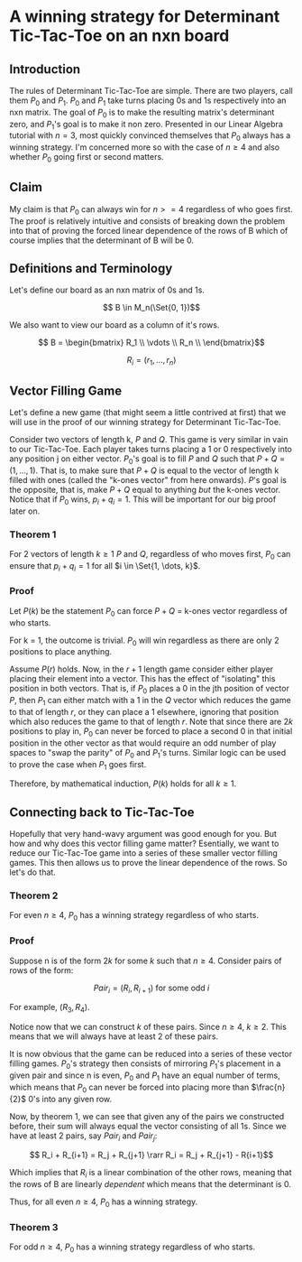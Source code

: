 # A winning strategy for Determinant Tic-Tac-Toe on an nxn board

## Introduction
The rules of Determinant Tic-Tac-Toe are simple. There are two players, call them $P_0$ and $P_1$. $P_0$ and $P_1$ take turns placing 0s and 1s respectively into an nxn matrix. The goal of $P_0$ is to make the resulting matrix's determinant zero, and $P_1$'s goal is to make it non zero. Presented in our Linear Algebra tutorial with $n=3$, most quickly convinced themselves that $P_0$ always has a winning strategy. I'm concerned more so with the case of $n \geq 4$ and also whether $P_0$ going first or second matters.

## Claim
My claim is that $P_0$ can always win for $n >= 4$ regardless of who goes first. The proof is relatively intuitive and consists of breaking down the problem into that of proving the forced linear dependence of the rows of B which of course implies that the determinant of B will be 0.

## Definitions and Terminology
Let's define our board as an nxn matrix of 0s and 1s.
```math
    B \in M_n(\Set{0, 1})
```


We also want to view our board as a column of it's rows.
```math
    B = \begin{bmatrix}
        R_1 \\
        \vdots \\
        R_n \\
    \end{bmatrix}
```
```math
    R_i = (r_1, \dots, r_n)
```


## Vector Filling Game
Let's define a new game (that might seem a little contrived at first) that we will use in the proof of our winning strategy for Determinant Tic-Tac-Toe.

Consider two vectors of length k, $P$ and $Q$. This game is very similar in vain to our Tic-Tac-Toe. Each player takes turns placing a 1 or 0 respectively into any position j on either vector. $P_0$'s goal is to fill $P$ and $Q$ such that $P + Q = (1, \dots, 1)$. That is, to make sure that $P + Q$ is equal to the vector of length k filled with ones (called the "k-ones vector" from here onwards). $P$'s goal is the opposite, that is, make $P + Q$ equal to anything *but* the k-ones vector.
Notice that if $P_0$ wins, $p_i + q_i = 1$. This will be important for our big proof later on.

### Theorem 1
For 2 vectors of length $k \geq 1$ $P$ and $Q$, regardless of who moves first, $P_0$ can ensure that $p_i + q_i = 1$ for all $i \in \Set{1, \dots, k}$.

### Proof
Let $P(k)$ be the statement $P_0$ can force $P + Q$ = k-ones vector regardless of who starts.


For k = 1, the outcome is trivial. $P_0$ will win regardless as there are only 2 positions to place anything.


Assume $P(r)$ holds. Now, in the $r+1$ length game consider either player placing their element into a vector. This has the effect of "isolating" this position in both vectors. That is, if $P_0$ places a 0 in the jth position of vector $P$, then $P_1$ can either match with a 1 in the $Q$ vector which reduces the game to that of length $r$, or they can place a 1 elsewhere, ignoring that position which also reduces the game to that of length $r$. Note that since there are $2k$ positions to play in, $P_0$ can never be forced to place a second 0 in that initial position in the other vector as that would require an odd number of play spaces to "swap the parity" of $P_0$ and $P_1$'s turns. Similar logic can be used to prove the case when $P_1$ goes first.


Therefore, by mathematical induction, $P(k)$ holds for all $k \geq 1$.


## Connecting back to Tic-Tac-Toe
Hopefully that very hand-wavy argument was good enough for you. But how and why does this vector filling game matter? Esentially, we want to reduce our Tic-Tac-Toe game into a series of these smaller vector filling games. This then allows us to prove the linear dependence of the rows. So let's do that.

### Theorem 2
For even $n \geq 4$, $P_0$ has a winning strategy regardless of who starts.

### Proof
Suppose n is of the form $2k$ for some $k$ such that $n \geq 4$. Consider pairs of rows of the form:
```math
    {Pair}_i = (R_i, R_{i+1}) \text{ for some odd } i
```
For example, $(R_3, R_4)$.


Notice now that we can construct $k$ of these pairs. Since $n \geq 4$, $k \geq 2$. This means that we will always have at least 2 of these pairs.


It is now obvious that the game can be reduced into a series of these vector filling games. $P_0$'s strategy then consists of mirroring $P_1$'s placement in a given pair and since n is even, $P_0$ and $P_1$ have an equal number of terms, which means that $P_0$ can never be forced into placing more than $\frac{n}{2}$ 0's into any given row.


Now, by theorem 1, we can see that given any of the pairs we constructed before, their sum will always equal the vector consisting of all 1s. Since we have at least 2 pairs, say ${Pair}_i$ and ${Pair}_j$:
```math
    R_i + R_{i+1} = R_j + R_{j+1} \rarr R_i = R_j + R_{j+1} - R{i+1}
```

Which implies that $R_i$ is a linear combination of the other rows, meaning that the rows of B are linearly *dependent* which means that the determinant is 0.


Thus, for all even $n \geq 4$, $P_0$ has a winning strategy.


### Theorem 3
For odd $n \geq 4$, $P_0$ has a winning strategy regardless of who starts.
